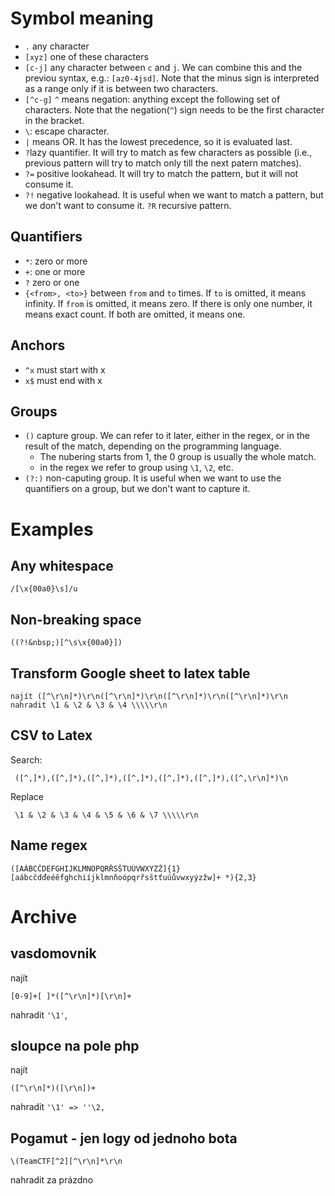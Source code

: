 # Symbol meaning
- `.` any character
- `[xyz]` one of these characters   
- `[c-j]` any character between `c` and `j`. We can combine this and the previou syntax, e.g.: `[az0-4jsd]`. Note that the minus sign is interpreted as a range only if it is between two characters.
- `[^c-g]` `^` means negation: anything except the following set of characters. Note that the negation(`^`) sign needs to be the first character in the bracket.
- `\`: escape character. 
- `|` means OR. It has the lowest precedence, so it is evaluated last.
- `?`lazy quantifier. It will try to match as few characters as possible (i.e., previous pattern will try to match only till the next patern matches).
- `?=` positive lookahead. It will try to match the pattern, but it will not consume it.
- `?!` negative lookahead. It is useful when we want to match a pattern, but we don't want to consume it.
`?R` recursive pattern. 

## Quantifiers
- `*`: zero or more 
- `+`: one or more
- `?` zero or one
- `{<from>, <to>}` between `from` and `to` times. If `to` is omitted, it means infinity. If `from` is omitted, it means zero. If there is only one number, it means exact count. If both are omitted, it means one. 

## Anchors
- `^x` must start with x
- `x$` must end with x

## Groups
- `()` capture group. We can refer to it later, either in the regex, or in the result of the match, depending on the programming language. 
    - The nubering starts from 1, the 0 group is usually the whole match.
    - in the regex we refer to group using `\1`, `\2`, etc.
- `(?:)` non-caputing group. It is useful when we want to use the quantifiers on a group, but we don't want to capture it.


# Examples

## Any whitespace
```Regex
/[\x{00a0}\s]/u
```

## Non-breaking space
```Regex
((?!&nbsp;)[^\s\x{00a0}])
```

## Transform Google sheet to latex table
```Regex
najít ([^\r\n]*)\r\n([^\r\n]*)\r\n([^\r\n]*)\r\n([^\r\n]*)\r\n
nahradit \1 & \2 & \3 & \4 \\\\\r\n
```

## CSV to Latex

Search:
```Regex
 ([^,]*),([^,]*),([^,]*),([^,]*),([^,]*),([^,]*),([^,\r\n]*)\n
```
Replace
```Regex
 \1 & \2 & \3 & \4 & \5 & \6 & \7 \\\\\r\n
```

## Name regex
```Regex
([AÁBCČDEFGHIJKLMNOPQRŘSŠTUÚVWXYZŽ]{1}[aábcčdďeéěfghchiíjklmnňoópqrřsštťuúůvwxyýzžw]+ *){2,3}
```



# Archive

## vasdomovnik
najít 
```Regex
[0-9]+[ ]*([^\r\n]*)[\r\n]+
```
nahradit `'\1'`,

## sloupce na pole php
najít 
```Regex
([^\r\n]*)([\r\n])+
```
nahradit `'\1' => ''\2,`

## Pogamut - jen logy od jednoho bota
```Regex
\(TeamCTF[^2][^\r\n]*\r\n 
```
nahradit za prázdno




